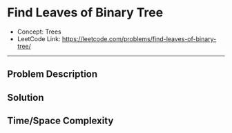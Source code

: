 # Find Leaves of Binary Tree

- Concept: Trees
- LeetCode Link: https://leetcode.com/problems/find-leaves-of-binary-tree/

---

## Problem Description

## Solution

## Time/Space Complexity

